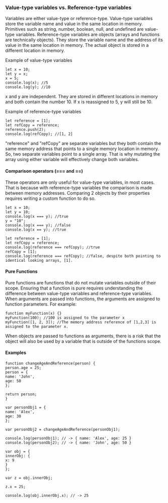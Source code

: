 ### Value-type variables vs. Reference-type variables

Variables are either value-type or reference-type. Value-type variables store the variable name and value in the same location in memory. Primitives such as string, number, boolean, null, and undefined are value-type variables. Reference-type variables are objects (arrays and functions are technically objects). They store the variable name and the address of its value in the same location in memory. The actual object is stored in a different location in memory.

Example of value-type variables

```
let x = 10;
let y = x;
x = 5;
console.log(x); //5
console.log(y); //10
```

x and y are independent. They are stored in different locations in memory and both contain the number 10. If x is reassigned to 5, y will still be 10.

Example of reference-type variables

```
let reference = [1];
let refCopy = reference;
reference.push(2);
console.log(refCopy); //[1, 2]
```

"reference" and "refCopy" are separate variables but they both contain the same memory address that points to a single memory location in memory. So, two separate variables point to a single array. That is why mutating the array using either variable will effectively change both variables.

#### Comparison operators (=== and ==)

These operators are only useful for value-type variables, in most cases. That is because with reference-type variables the comparison is made between memory addresses. Comparing 2 objects by their properties requires writing a custom function to do so.

```
let x = 10;
let y = 10;
console.log(x === y); //true
y = "10";
console.log(x === y); //false
console.log(x == y); //true

let reference = [1];
let refCopy = reference;
console.log(reference === refCopy); //true
refCopy = [1];
console.log(reference === refCopy); //false, despite both pointing to identical looking arrays, [1].
```

#### Pure Functions

Pure functions are functions that do not mutate variables outside of their scope.
Ensuring that a function is pure requires understanding the difference between
value-type variables and reference-type variables. When arguments are passed into
functions, the arguments are assigned to function parameters. For example:

```
function myFunction(x) {}
myFunction(100); //100 is assigned to the parameter x
myFunction([1, 2, 3]); //The memory address reference of [1,2,3] is assigned to the parameter x.
```

When objects are passed to functions as arguments, there is a risk that the object
will also be used by a variable that is outside of the functions scope.

#### Examples

```
function changeAgeAndReference(person) {
person.age = 25;
person = {
name: 'John',
age: 50
};

return person;
}

var personObj1 = {
name: 'Alex',
age: 30
};

var personObj2 = changeAgeAndReference(personObj1);

console.log(personObj1); // -> { name: 'Alex', age: 25 }
console.log(personObj2); // -> { name: 'John', age: 50 }

var obj = {
innerObj: {
x: 9
}
};
​
var z = obj.innerObj;
​
z.x = 25;
​
console.log(obj.innerObj.x); // -> 25
```
